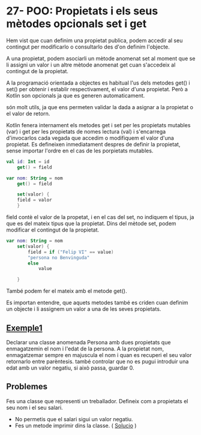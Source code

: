 # 27- POO: Propietats i els seus mètodes opcionals set i get

Hem vist que cuan definim una propietat publica, podem accedir al seu contingut per modificarlo o consultarlo des d'on definim l'objecte.

A una propietat, podem asociarli un mètode anomenat set al moment que se li assigni un valor i un altre mètode anomenat get cuan s'accedeix al contingut de la propietat.

A la programació orientada a objectes es habitual l'us dels metodes get() i set() per obtenir i establir respectivament, el valor d'una propietat. Però a Kotlin son opcionals ja que es generen automaticament.

són molt utils, ja que ens permeten validar la dada a asignar a la propietat o el valor de retorn.

Kotlin fenera internament els metodes get i set per les propietats mutables (var) i get per les propietats de nomes lectura (val) i s'encarrega d'invocarlos cada vegada que accedim o modifiquem el valor d'una propietat. Es defineixen inmediatament despres de definir la propietat, sense importar l'ordre en el cas de les porpietats mutables.

```kotlin
val id: Int = id
    get() = field

var nom: String = nom
    get() = field

    set(valor) {
	field = valor
    }
```

field contè el valor de la propetat, i en el cas del set, no indiquem el tipus, ja que es del mateix tipus que la propietat. Dins del mètode set, podem modificar el contingut de la propietat. 

```kotlin
var nom: String = nom
    set(valor) {
        field = if ("Felip VI" == value) 
		"persona no Benvinguda"
        else
            value

    }
```

També podem fer el mateix amb el metode get().

Es importan entendre, que aquets metodes també es criden cuan definim un objecte i li assignem un valor a una de les seves propietats.

## [Exemple1](https://github.com/marcmoiagese/curskotlin/blob/master/27-POO-Propietats_i_els_seus_metodes_opcionals_set_i_get/Exemple1/src/main/kotlin/Main.kt)

Declarar una classe anomenada Persona amb dues propietats que enmagatzemin el nom i l'edat de la persona. A la propietat nom, enmagatzemar sempre en majuscula el nom i quan es recuperi el seu valor retornarlo entre parèntesis. també controlar que no es pugui introduir una edat amb un valor negatiu, si això passa, guardar 0.

## Problemes

Fes una classe que representi un treballador. Defineix com a propietats el seu nom i el seu salari.
- No permetis que el salari sigui un valor negatiu.
- Fes un metode imprimir dins la classe. ( [Solucio](https://github.com/marcmoiagese/curskotlin/blob/master/27-POO-Propietats_i_els_seus_metodes_opcionals_set_i_get/Problema1/src/main/kotlin/Main.kt) )
